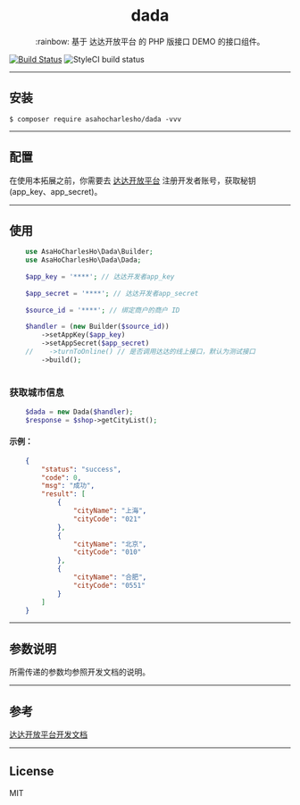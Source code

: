 <h1 align="center">dada</h1>

<p align="center">:rainbow: 基于 达达开放平台 的 PHP 版接口 DEMO 的接口组件。</p>

[![Build Status](https://travis-ci.org/asa-charles-ho/dada.svg?branch=master)](https://travis-ci.org/asa-charles-ho/dada)
![StyleCI build status](https://github.styleci.io/repos/169403831/shield)

----------

## 安装 ##

    $ composer require asahocharlesho/dada -vvv


----------

## 配置 ##

在使用本拓展之前，你需要去 [达达开放平台][2] 注册开发者账号，获取秘钥(app_key、app_secret)。


----------

## 使用 ##

```PHP
    use AsaHoCharlesHo\Dada\Builder;
    use AsaHoCharlesHo\Dada\Dada;
    
    $app_key = '****'; // 达达开发者app_key
    
    $app_secret = '****'; // 达达开发者app_secret
    
    $source_id = '****'; // 绑定商户的商户 ID
    
    $handler = (new Builder($source_id))
        ->setAppKey($app_key)
        ->setAppSecret($app_secret)
    //    ->turnToOnline() // 是否调用达达的线上接口，默认为测试接口
        ->build();
   
``` 
    
### 获取城市信息 ###

```PHP
    $dada = new Dada($handler);
    $response = $shop->getCityList();
```

#### 示例： ####

```JSON
    {
        "status": "success",
        "code": 0,
        "msg": "成功",
        "result": [
            {
                "cityName": "上海",
                "cityCode": "021"
            },
            {
                "cityName": "北京",
                "cityCode": "010"
            },
            {
                "cityName": "合肥",
                "cityCode": "0551"
            }
        ]
    }
```

----------

## 参数说明 ##

所需传递的参数均参照开发文档的说明。

----------

## 参考 ##

[达达开放平台开发文档][3]

----------


## License ##

MIT

  [1]: https://newopen.imdada.cn/#/development/file?_k=kbcov3
  [2]: https://newopen.imdada.cn
  [3]: https://newopen.imdada.cn/#/development/file?_k=kbcov3

